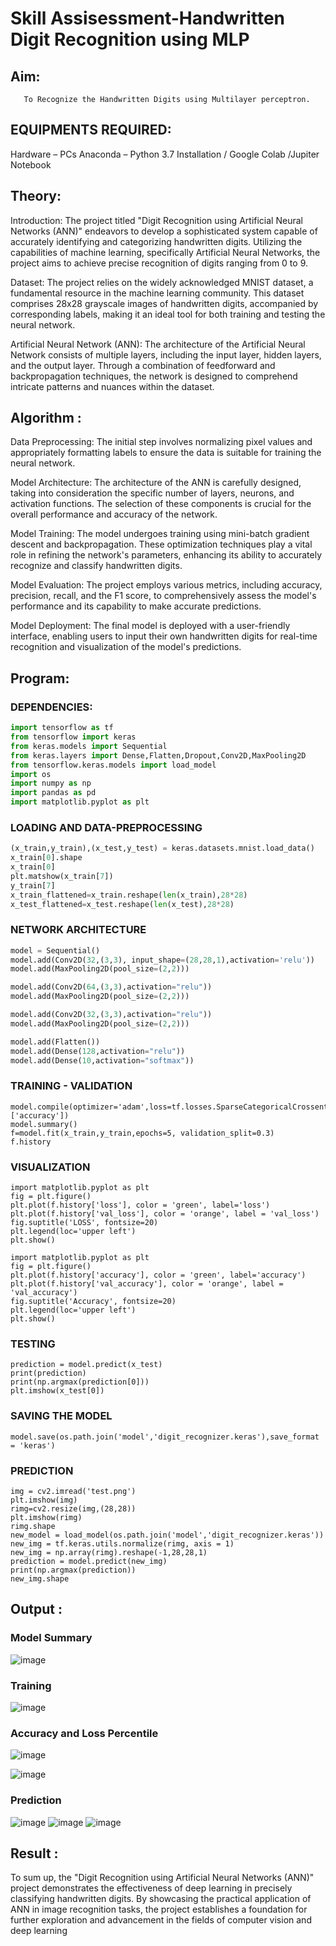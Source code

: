 # Skill Assisessment-Handwritten Digit Recognition using MLP
## Aim:
       To Recognize the Handwritten Digits using Multilayer perceptron.
##  EQUIPMENTS REQUIRED:
Hardware – PCs
Anaconda – Python 3.7 Installation / Google Colab /Jupiter Notebook
## Theory:
Introduction:
The project titled "Digit Recognition using Artificial Neural Networks (ANN)" endeavors to develop a sophisticated system capable of accurately identifying and categorizing handwritten digits. Utilizing the capabilities of machine learning, specifically Artificial Neural Networks, the project aims to achieve precise recognition of digits ranging from 0 to 9.

Dataset: 
The project relies on the widely acknowledged MNIST dataset, a fundamental resource in the machine learning community. This dataset comprises 28x28 grayscale images of handwritten digits, accompanied by corresponding labels, making it an ideal tool for both training and testing the neural network.

Artificial Neural Network (ANN): 
The architecture of the Artificial Neural Network consists of multiple layers, including the input layer, hidden layers, and the output layer. Through a combination of feedforward and backpropagation techniques, the network is designed to comprehend intricate patterns and nuances within the dataset.

## Algorithm :
Data Preprocessing: The initial step involves normalizing pixel values and appropriately formatting labels to ensure the data is suitable for training the neural network.

Model Architecture: The architecture of the ANN is carefully designed, taking into consideration the specific number of layers, neurons, and activation functions. The selection of these components is crucial for the overall performance and accuracy of the network.

Model Training: The model undergoes training using mini-batch gradient descent and backpropagation. These optimization techniques play a vital role in refining the network's parameters, enhancing its ability to accurately recognize and classify handwritten digits.

Model Evaluation: The project employs various metrics, including accuracy, precision, recall, and the F1 score, to comprehensively assess the model's performance and its capability to make accurate predictions.

Model Deployment: The final model is deployed with a user-friendly interface, enabling users to input their own handwritten digits for real-time recognition and visualization of the model's predictions.

## Program:
### DEPENDENCIES:
```py
import tensorflow as tf
from tensorflow import keras
from keras.models import Sequential
from keras.layers import Dense,Flatten,Dropout,Conv2D,MaxPooling2D
from tensorflow.keras.models import load_model
import os
import numpy as np
import pandas as pd
import matplotlib.pyplot as plt
```
### LOADING AND DATA-PREPROCESSING
```py
(x_train,y_train),(x_test,y_test) = keras.datasets.mnist.load_data()
x_train[0].shape
x_train[0]
plt.matshow(x_train[7])
y_train[7]
x_train_flattened=x_train.reshape(len(x_train),28*28)
x_test_flattened=x_test.reshape(len(x_test),28*28)
```
### NETWORK ARCHITECTURE
```py
model = Sequential()
model.add(Conv2D(32,(3,3), input_shape=(28,28,1),activation='relu'))
model.add(MaxPooling2D(pool_size=(2,2)))

model.add(Conv2D(64,(3,3),activation="relu"))
model.add(MaxPooling2D(pool_size=(2,2)))

model.add(Conv2D(32,(3,3),activation="relu"))
model.add(MaxPooling2D(pool_size=(2,2)))

model.add(Flatten())
model.add(Dense(128,activation="relu"))
model.add(Dense(10,activation="softmax"))
```
### TRAINING - VALIDATION
```PY
model.compile(optimizer='adam',loss=tf.losses.SparseCategoricalCrossentropy(),metrics=['accuracy'])
model.summary()
f=model.fit(x_train,y_train,epochs=5, validation_split=0.3)
f.history
```
### VISUALIZATION
```PY
import matplotlib.pyplot as plt
fig = plt.figure()
plt.plot(f.history['loss'], color = 'green', label='loss')
plt.plot(f.history['val_loss'], color = 'orange', label = 'val_loss')
fig.suptitle('LOSS', fontsize=20)
plt.legend(loc='upper left')
plt.show()

import matplotlib.pyplot as plt
fig = plt.figure()
plt.plot(f.history['accuracy'], color = 'green', label='accuracy')
plt.plot(f.history['val_accuracy'], color = 'orange', label = 'val_accuracy')
fig.suptitle('Accuracy', fontsize=20)
plt.legend(loc='upper left')
plt.show()
```
### TESTING
```
prediction = model.predict(x_test)
print(prediction)
print(np.argmax(prediction[0]))
plt.imshow(x_test[0])
```
### SAVING THE MODEL
```PY
model.save(os.path.join('model','digit_recognizer.keras'),save_format = 'keras')
```
### PREDICTION
```PY
img = cv2.imread('test.png')
plt.imshow(img)
rimg=cv2.resize(img,(28,28))
plt.imshow(rimg)
rimg.shape
new_model = load_model(os.path.join('model','digit_recognizer.keras'))
new_img = tf.keras.utils.normalize(rimg, axis = 1)
new_img = np.array(rimg).reshape(-1,28,28,1)
prediction = model.predict(new_img)
print(np.argmax(prediction))
new_img.shape
```
## Output :
### Model Summary
![image](https://github.com/Yamunaasri/Ex-6-Handwritten-Digit-Recognition-using-MLP/assets/115707860/4dcd518d-8d75-4d45-a6f5-bb8e3f5cceee)
### Training
![image](https://github.com/Yamunaasri/Ex-6-Handwritten-Digit-Recognition-using-MLP/assets/115707860/2a88715e-ac43-4c14-8b27-3b49f316b184)
### Accuracy and Loss Percentile
![image](https://github.com/Yamunaasri/Ex-6-Handwritten-Digit-Recognition-using-MLP/assets/115707860/ef7348ed-d1b6-40c3-bb22-cc57fa836db7)

![image](https://github.com/Yamunaasri/Ex-6-Handwritten-Digit-Recognition-using-MLP/assets/115707860/65d666ab-bfd8-49ad-bbeb-ae1f2a198898)
### Prediction
![image](https://github.com/Yamunaasri/Ex-6-Handwritten-Digit-Recognition-using-MLP/assets/115707860/f5f15042-f9ce-45df-a120-bd47dcc316f4)
![image](https://github.com/Yamunaasri/Ex-6-Handwritten-Digit-Recognition-using-MLP/assets/115707860/ccf00d89-1b17-4fb5-a928-a6e26c21673d)
![image](https://github.com/Yamunaasri/Ex-6-Handwritten-Digit-Recognition-using-MLP/assets/115707860/b2a934a3-94ee-4c62-8cf6-79858dd5b7a3)


## Result :
 To sum up, the "Digit Recognition using Artificial Neural Networks (ANN)" project demonstrates the effectiveness of deep learning in precisely classifying handwritten digits. By showcasing the practical application of ANN in image recognition tasks, the project establishes a foundation for further exploration and advancement in the fields of computer vision and deep learning

